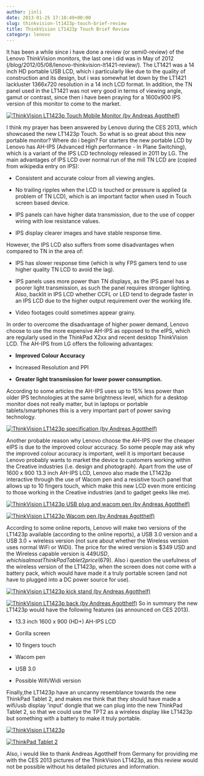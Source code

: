 ```yaml
---
author: jinli
date: 2013-01-25 17:10:49+00:00
slug: thinkvision-lt1423p-touch-brief-review
title: ThinkVision LT1423p Touch Brief Review
category: lenovo
---
```

It has been a while since i have done a review (or semi0-review) of the Lenovo ThinkVision monitors, the last one i did was in May of 2012 (/blog/2012/05/08/lenovo-thinkvision-lt1421-review/). The LT1421 was a 14 inch HD portable USB LCD, which i particularly like due to the quality of construction and its design, but i was somewhat let down by the LT1421 lackluster 1366x720 resolution in a 14 inch LCD format. In addition, the TN panel used in the LT1421 was not very good in terms of viewing angle, gamut or contrast, since then i have been praying for a 1600x900 IPS version of this monitor to come to the market.

[![ThinkVision LT1423p Touch Mobile Monitor (by Andreas Agotthelf)](http://farm9.staticflickr.com/8231/8400975084_67aaf266e0_z.jpg)](http://www.flickr.com/photos/lead_org/8400975084/)

I think my prayer has been answered by Lenovo during the CES 2013, which showcased the new LT1423p Touch. So what is so great about this new portable monitor? Where do i begin? For starters the new portable LCD by Lenovo has AH-IPS (Advanced High performance - In Plane Switching), which is a variant of the IPS LCD technology released in 2011 by LG. The main advantages of IPS LCD over normal run of the mill TN LCD are (copied from wikipedia entry on IPS):



  * Consistent and accurate colour from all viewing angles.

  * No trailing ripples when the LCD is touched or pressure is applied (a problem of TN LCD), which is an important factor when used in Touch screen based device.

  * IPS panels can have higher data transmission, due to the use of copper wiring with low resistance values.

  * IPS display clearer images and have stable response time.


However, the IPS LCD also suffers from some disadvantages when compared to TN in the area of:



  * IPS has slower response time (which is why FPS gamers tend to use higher quality TN LCD to avoid the lag).

  * IPS panels uses more power than TN displays, as the IPS panel has a poorer light transmission, as such the panel requires stronger lighting. Also, backlit in IPS LCD whether CCFL or LED tend to degrade faster in an IPS LCD due to the higher output requirement over the working life.

  * Video footages could sometimes appear grainy.


In order to overcome the disadvantage of higher power demand, Lenovo choose to use the more expensive AH-IPS as opposed to the eIPS, which are regularly used in the ThinkPad X2xx and recent desktop ThinkVision LCD. The AH-IPS from LG offers the following advantages:



  * **Improved Colour Accuracy**

  * Increased Resolution and PPI

  * **Greater light transmission for lower power consumption.**


According to some articles the AH-IPS uses up to 15% less power than older IPS technologies at the same brightness level, which for a desktop monitor does not really matter, but in laptops or portable tablets/smartphones this is a very important part of power saving technology.

[![ThinkVision LT1423p specification (by Andreas Agotthelf)](http://farm9.staticflickr.com/8085/8400977886_1cce6c6f1d_z.jpg)](http://www.flickr.com/photos/lead_org/8400977886/)

Another probable reason why Lenovo choose the AH-IPS over the cheaper eIPS is due to the improved colour accuracy. So some people may ask why the improved colour accuracy is important, well it is important because Lenovo probably wants to market the device to customers working within the Creative industries (i.e. design and photograph). Apart from the use of 1600 x 900 13.3 inch AH-IPS LCD, Lenovo also made the LT1423p interactive through the use of Wacom pen and a resistive touch panel that allows up to 10 fingers touch, which make this new LCD even more enticing to those working in the Creative industries (and to gadget geeks like me).

[![ThinkVision LT1423p USB plug and wacom pen (by Andreas Agotthelf)](http://farm9.staticflickr.com/8355/8400977010_a521e970d7_z.jpg)](http://www.flickr.com/photos/lead_org/8400977010/)

[![ThinkVision LT1423p Wacom pen (by Andreas Agotthelf)](http://farm9.staticflickr.com/8224/8399886171_8054da2b86_z.jpg)](http://www.flickr.com/photos/lead_org/8399886171/)

According to some online reports, Lenovo will make two versions of the LT1423p available (according to the online reports), a USB 3.0 version and a USB 3.0 + wireless version (not sure about whether the Wireless version uses normal WiFi or WiDi). The price for the wired version is $349 USD and the Wireless capable version is $449 USD, which is almost ThinkPad Tablet 2 price ($679). Also i question the usefulness of the wireless version of the LT1423p, when the screen does not come with a battery pack, which would have made it a truly portable screen (and not have to plugged into a DC power source for use).

[![ThinkVision LT1423p kick stand (by Andreas Agotthelf)](http://farm9.staticflickr.com/8328/8400978134_602e58ca57_z.jpg)](http://www.flickr.com/photos/lead_org/8400978134/)

[![ThinkVision LT1423p back (by Andreas Agotthelf)](http://farm9.staticflickr.com/8361/8399889611_4497b7a5a3_z.jpg)](http://www.flickr.com/photos/lead_org/8399889611/)
So in summary the new LT1423p would have the following features (as announced on CES 2013).



  * 13.3 inch 1600 x 900 (HD+) AH-IPS LCD

  * Gorilla screen

  * 10 fingers touch

  * Wacom pen

  * USB 3.0

  * Possible Wifi/Widi version


Finally,the LT1423p have an uncanny resemblance towards the new ThinkPad Tablet 2, and makes me think that they should have made a wifi/usb display 'input' dongle that we can plug into the new ThinkPad Tablet 2, so that we could use the TPT2 as a wireless display like LT1423p but something with a battery to make it truly portable.

[![ThinkVision LT1423p](http://farm9.staticflickr.com/8045/8412857839_29085daf8f_z.jpg)](http://www.flickr.com/photos/lead_org/8412857839/)

[![ThinkPad Tablet 2](http://farm9.staticflickr.com/8223/8413959298_58b9e5f45b_z.jpg)](http://www.flickr.com/photos/lead_org/8413959298/)

Also, i would like to thank Andreas Agotthelf from Germany for providing me with the CES 2013 pictures of the ThinkVision LT1423p, as this review would not be possible without his detailed pictures and information.
